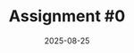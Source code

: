 ---
type: assignment
date: 2025-08-25
tag: 'Assignment #0'
title: 'Assignment #0'
hide_from_announcments: true
due_event: 
    type: due
    date: 2025-08-28T14:00:00+3:30
    description: 'Assignment #0 due'
---